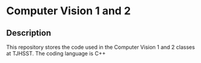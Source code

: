# Computer Vision 1 and 2

## Description
This repository stores the code used in the Computer Vision 1 and 2 classes at TJHSST. The coding language is C++
